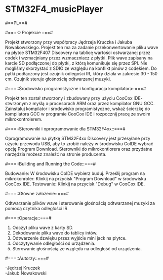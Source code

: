 STM32F4_musicPlayer
===================
#==PL==#

#==:: O Projekcie ::==#

Projekt stworzony przy współpracy Jędrzeja Kruczka i Jakuba Nowakowskiego.
Projekt ten ma za zadanie przekonwertowanie pliku wave na płytce STM32F407 Discovery na tablicę wartości ostwarzanej przez codek i wzmacjniany przez wzmaczniacz z płytki. Plik wave zapisany na karcie SD podłączonej do plytki, z którą komunikuje się przez SPI. Nie mogliśmy skorzystać z SDIO ze względu na konflikt pinów z codekiem. Do pytki podłączony jest czujnik odlegości IR, który działa w zakresie 30 - 150 cm. Czujnik steruje głośnością odtwarzanej muzyki.

#===::Środowisko programistyczne i konfiguracja kompilatora::===#

Projekt ten został stworzony i zbudowany przy użyciu CooCox IDE- stwrzonym z myślą o procesorach ARM oraz przez kompilator GNU GCC.
Zainstaluj kompilator i środowisko programistyczne, wskaż ścierzkę do kompilatora GCC w programie CooCox IDE i rozpocznij pracę ze swoim mikrokontrolerem.

#===::Sterowniki i  oprogramowanie dla STM32F4xx::===#

Oprogramowanie na płytkę STM32F4xx Discovery  jest przesyłane przy użyciu przewodu USB, aby to zrobić należy w środowisku CoIDE wybrać opcję Program Download. Sterowniki do mikrokontlorera oraz przydatne narzędzia możesz znaleźć na stronie producenta.

#===::Building and Running the Code::===#

Budowanie: W środowisku CoIDE wybierz buduj.
Prześlij program na mikrokonroler: Klinkij na przycisk "Program Download" w środowisku CooCox IDE.
Testowanie: Klinkij na przycisk "Debug" w  CooCox IDE.

#===::Główne założenie::===#

Odtwarzanie plików wave i sterowanie głośnością odtwarzanej muzyki za pomocą czytnika odległości IR.

#===::Operacje::===#
1. Odczyt pliku wave z karty SD.
2. Dekodowanie pliku wave do tablicy intów.
3. Odtwarzenie dzwięku przez wyjście mini jack na płytce.
5. Odczytywanie odległości od urządzenia.
6. Sterowanie głośnością ze względu na odległość od urządzenia.




#===::Autorzy::===#

-Jędrzej Kruczek  
-Jakub Nowakowski

